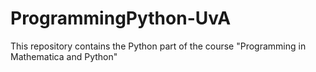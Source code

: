 # ProgrammingPython-UvA
This repository contains the Python part of the course "Programming in Mathematica and Python"
